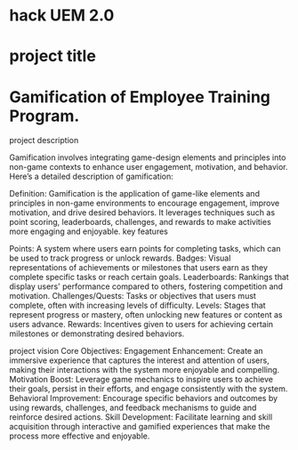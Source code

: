 # hack UEM 2.0
# project title

# Gamification of Employee Training Program.

project description

Gamification involves integrating game-design elements and principles into non-game contexts to enhance user engagement, motivation, and behavior. Here’s a detailed description of gamification:

Definition:
Gamification is the application of game-like elements and principles in non-game environments to encourage engagement, improve motivation, and drive desired behaviors. It leverages techniques such as point scoring, leaderboards, challenges, and rewards to make activities more engaging and enjoyable.
key features 

Points: A system where users earn points for completing tasks, which can be used to track progress or unlock rewards.
Badges: Visual representations of achievements or milestones that users earn as they complete specific tasks or reach certain goals.
Leaderboards: Rankings that display users' performance compared to others, fostering competition and motivation.
Challenges/Quests: Tasks or objectives that users must complete, often with increasing levels of difficulty.
Levels: Stages that represent progress or mastery, often unlocking new features or content as users advance.
Rewards: Incentives given to users for achieving certain milestones or demonstrating desired behaviors.

project vision
Core Objectives:
Engagement Enhancement: Create an immersive experience that captures the interest and attention of users, making their interactions with the system more enjoyable and compelling.
Motivation Boost: Leverage game mechanics to inspire users to achieve their goals, persist in their efforts, and engage consistently with the system.
Behavioral Improvement: Encourage specific behaviors and outcomes by using rewards, challenges, and feedback mechanisms to guide and reinforce desired actions.
Skill Development: Facilitate learning and skill acquisition through interactive and gamified experiences that make the process more effective and enjoyable.

